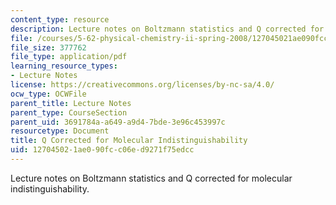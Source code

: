 ```yaml
---
content_type: resource
description: Lecture notes on Boltzmann statistics and Q corrected for molecular indistinguishability.
file: /courses/5-62-physical-chemistry-ii-spring-2008/127045021ae090fcc06ed9271f75edcc_06_562ln08.pdf
file_size: 377762
file_type: application/pdf
learning_resource_types:
- Lecture Notes
license: https://creativecommons.org/licenses/by-nc-sa/4.0/
ocw_type: OCWFile
parent_title: Lecture Notes
parent_type: CourseSection
parent_uid: 3691784a-a649-a9d4-7bde-3e96c453997c
resourcetype: Document
title: Q Corrected for Molecular Indistinguishability
uid: 12704502-1ae0-90fc-c06e-d9271f75edcc
---
```

Lecture notes on Boltzmann statistics and Q corrected for molecular indistinguishability.